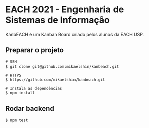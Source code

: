 # EACH 2021 - Engenharia de Sistemas de Informação

KanbEACH é um Kanban Board criado pelos alunos da EACH USP. 

## Preparar o projeto

    # SSH
    $ git clone git@github.com:mikaelshin/kanbeach.git

    # HTTPS
    $ https://github.com/mikaelshin/kanbeach.git

    # Instala as dependências
    $ npm install

## Rodar backend

    $ npm test
